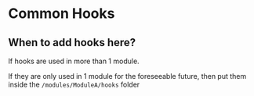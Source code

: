 # Common Hooks

## When to add hooks here?

If hooks are used in more than 1 module.

If they are only used in 1 module for the foreseeable future, then put them inside the `/modules/ModuleA/hooks` folder

